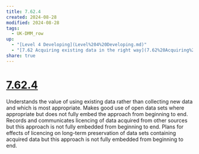 ```yaml
---
title: 7.62.4
created: 2024-08-28
modified: 2024-08-28
tags:
  - UK-DMM_row
up:
  - "[Level 4 Developing](Level%204%20Developing.md)"
  - "[7.62 Acquiring existing data in the right way](7.62%20Acquiring%20existing%20data%20in%20the%20right%20way.md)"
share: true
---
```

# [7.62.4](7.62.4.md)

Understands the value of using existing data rather than collecting new data and which is most appropriate. Makes good use of open data sets where appropriate but does not fully embed the approach from beginning to end. Records and communicates licencing of data acquired from other sources but this approach is not fully embedded from beginning to end. Plans for effects of licencing on long-term preservation of data sets containing acquired data but this approach is not fully embedded from beginning to end.
